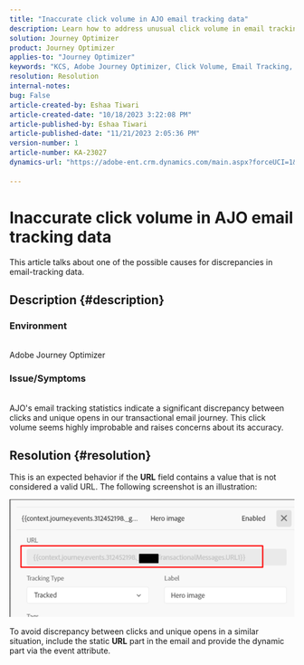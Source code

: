```yaml
---
title: "Inaccurate click volume in AJO email tracking data"
description: Learn how to address unusual click volume in email tracking data.
solution: Journey Optimizer
product: Journey Optimizer
applies-to: "Journey Optimizer"
keywords: "KCS, Adobe Journey Optimizer, Click Volume, Email Tracking, Transactional Email Journey"
resolution: Resolution
internal-notes: 
bug: False
article-created-by: Eshaa Tiwari
article-created-date: "10/18/2023 3:22:08 PM"
article-published-by: Eshaa Tiwari
article-published-date: "11/21/2023 2:05:36 PM"
version-number: 1
article-number: KA-23027
dynamics-url: "https://adobe-ent.crm.dynamics.com/main.aspx?forceUCI=1&pagetype=entityrecord&etn=knowledgearticle&id=93b72d14-ca6d-ee11-8df0-6045bd006a22"

---
```

# Inaccurate click volume in AJO email tracking data


This article talks about one of the possible causes for discrepancies in email-tracking data.

## Description {#description}


### Environment
<br>Adobe Journey Optimizer<br>
### Issue/Symptoms
<br>AJO's email tracking statistics indicate a significant discrepancy between clicks and unique opens in our transactional email journey. This click volume seems highly improbable and raises concerns about its accuracy.

## Resolution {#resolution}


This is an expected behavior if the <b>URL</b> field contains a value that is not considered a valid URL. The following screenshot is an illustration:

![](assets/4f440bc7-aa84-ee11-8179-6045bd006149.png)

To avoid discrepancy between clicks and unique opens in a similar situation, include the static <b>URL</b> part in the email and provide the dynamic part via the event attribute.
